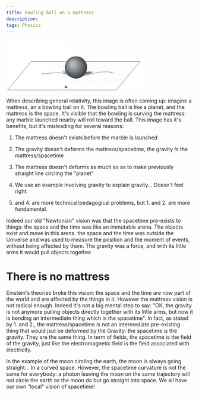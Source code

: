```yaml
---
title: Bowling ball on a mattress 
description: 
tags: Physics
---
```


![Bowling ball on a mattress](images/mattress.jpeg)

When describing general relativity, this image is often coming up: imagine a mattress, an a bowling ball on it.
The bowling ball is like a planet, and the mattress is the space.
It's visible that the bowling is curving the mattress: any marble launched nearby will roll toward the ball.
This image has it's benefits, but it's misleading for several reasons:

1. The mattress doesn't exists before the marble is launched
2. The gravity doesn't deforms the mattress/spacetime, the gravity *is* the mattress/spacetime
3. The mattress doesn't deforms as much so as to make previously straight line circling the "planet"
4. We use an example involving gravity to explain gravity... Doesn't feel right.

3. and 4. are more technical/pedagogical problems, but 1. and 2. are more fundamental.

Indeed our old "Newtonian" vision was that the spacetime pre-exists to things: the space and the time was like an immutable arena.
The objects exist and move in this arena.
the space and the time was outside the Universe and was used to measure the position and the moment of events, without being affected by them.
The gravity was a force, and with its little arms it would pull objects together.

There is no mattress
====================

Einstein's theories broke this vision: the space and the time are now part of the world and are affected by the things in it.
However the mattress vision is not radical enough.
Indeed it's not a big mental step to say: "OK, the gravity is not anymore pulling objects directly together with its little arms, but now it is bending an intermediate thing which is the spacetime".
In fact, as stated by 1. and 2., the mattress/spacetime is not an intermediate pre-existing thing that would jsut be deformed by the Gravity: the spacetime *is* the gravity. They are the same thing.
In term of fields, the spacetime is the field of the gravity, just like the electromagnetic field is the field associated with electricity.

In the example of the moon circling the earth, the moon is always going straight... In a curved space.
However, the spacetime curvature is not the same for everybody: a photon leaving the moon on the same trajectory will not circle the earth as the moon do but go straight into space.
We all have our own "local" vision of spacetime!




